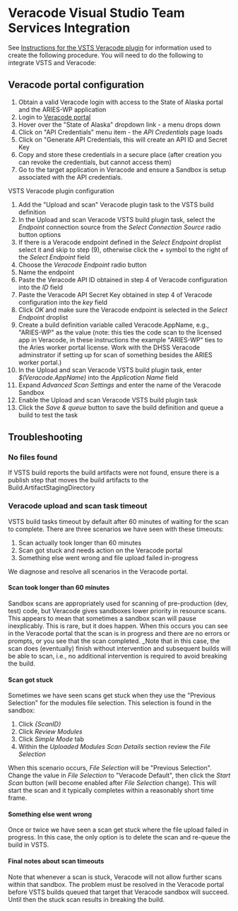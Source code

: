 # Veracode Visual Studio Team Services Integration
See [Instructions for the VSTS Veracode plugin](https://marketplace.visualstudio.com/items?itemName=Veracode.veracode-vsts-build-extension&targetId=3a6fdb87-28e4-40c1-95d9-87028e93af8f) for information used to create the following procedure.  You will need to do the following to integrate VSTS and Veracode:

## Veracode portal configuration
1. Obtain a valid Veracode login with access to the State of Alaska portal and the ARIES-WP application
2. Login to [Veracode portal](https://analysiscenter.veracode.com)
3. Hover over the "State of Alaska" dropdown link - a menu drops down
4. Click on "API Credentials" menu item - the _API Credentials_ page loads
5. Click on "Generate API Credentials, this will create an API ID and Secret Key
6. Copy and store these credentials in a secure place (after creation you can revoke the credentials, but cannot access them)
7. Go to the target application in Veracode and ensure a Sandbox is setup associated with the API credentials.

VSTS Veracode plugin configuration
1. Add the "Upload and scan" Veracode plugin task to the VSTS build definition
2. In the Upload and scan Veracode VSTS build plugin task, select the _Endpoint_ connection source from the _Select Connection Source_ radio button options
3. If there is a Veracode endpoint defined in the _Select Endpoint_ droplist select it and skip to step (9), otherwise click the _+_ symbol to the right of the _Select Endpoint_ field
4. Choose the _Veracode Endpoint_ radio button
5. Name the endpoint
6. Paste the Veracode API ID obtained in step 4 of Veracode configuration into the _ID_ field
7. Paste the Veracode API Secret Key obtained in step 4 of Veracode configuration into the _key_ field
8. Click _OK_ and make sure the Veracode endpoint is selected in the _Select Endpoint_ droplist
9. Create a build definition variable called Veracode.AppName, e.g., "ARIES-WP" as the value (note: this ties the code scan to the licensed app in Veracode, in these instructions the example "ARIES-WP" ties to the Aries worker portal license.  Work with the DHSS Veracode adminstrator if setting up for scan of something besides the ARIES worker portal.)
10. In the Upload and scan Veracode VSTS build plugin task, enter _$(Veracode.AppName)_ into the _Application Name_ field
11. Expand _Advanced Scan Settings_ and enter the name of the Veracode Sandbox
12. Enable the Upload and scan Veracode VSTS build plugin task
13. Click the _Save & queue_ button to save the build definition and queue a build to test the task

## Troubleshooting
### No files found
If VSTS build reports the build artifacts were not found, ensure there is a publish step that moves the build artifacts to the Build.ArtifactStagingDirectory

### Veracode upload and scan task timeout
VSTS build tasks timeout by default after 60 minutes of waiting for the scan to complete.  There are three scenarios we have seen with these timeouts:

1. Scan actually took longer than 60 minutes
2. Scan got stuck and needs action on the Veracode portal
3. Something else went wrong and file upload failed in-progress

We diagnose and resolve all scenarios in the Veracode portal.

#### Scan took longer than 60 minutes
Sandbox scans are appropriately used for scanning of pre-production (dev, test) code, but Veracode gives sandboxes lower priority in resource scans.  This appears to mean that sometimes a sandbox scan will pause inexplicably.  This is rare, but it does happen.  When this occurs you can see in the Veracode portal that the scan is in progress and there are no errors or prompts, or you see that the scan completed.  _Note that in this case, the scan does (eventually) finish without intervention and subsequent builds will be able to scan, i.e., no additional intervention is required to avoid breaking the build.

#### Scan got stuck
Sometimes we have seen scans get stuck when they use the "Previous Selection" for the modules file selection.  This selection is found in the sandbox:

1. Click _{ScanID}_
2. Click _Review Modules_
3. Click _Simple Mode_ tab
4. Within the _Uploaded Modules_ _Scan Details_ section review the _File Selection_

When this scenario occurs, _File Selection_ will be "Previous Selection".  Change the value in _File Selection_ to "Veracode Default", then click the _Start Scan_ button (will become enabled after _File Selection_ change).  This will start the scan and it typically completes within a reasonably short time frame.

#### Something else went wrong
Once or twice we have seen a scan get stuck where the file upload failed in progress.  In this case, the only option is to delete the scan and re-queue the build in VSTS.

#### Final notes about scan timeouts
Note that whenever a scan is stuck, Veracode will not allow further scans within that sandbox.  The problem must be resolved in the Veracode portal before VSTS builds queued that target that Veracode sandbox will succeed.  Until then the stuck scan results in breaking the build.